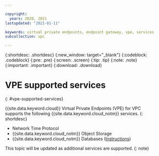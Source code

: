 ```yaml
---

copyright:
  years: 2020, 2021
lastupdated: "2021-01-11"

keywords: virtual private endpoints, endpoint gateway, vpe, services
subcollection: vpc

---
```


{:shortdesc: .shortdesc}
{:new_window: target="_blank"}
{:codeblock: .codeblock}
{:pre: .pre}
{:screen: .screen}
{:tip: .tip}
{:note: .note}
{:important: .important}
{:download: .download}

# VPE supported services
{: #vpe-supported-services}

{{site.data.keyword.cloud}} Virtual Private Endpoints (VPE) for VPC supports the following {{site.data.keyword.cloud_notm}} services. 
{: shortdesc}

* Network Time Protocol
* {{site.data.keyword.cloud_notm}} Object Storage
* {{site.data.keyword.cloud_notm}} Databases ([Instructions](/docs/cloud-databases?topic=cloud-databases-vpes))

This topic will be updated as additional services are supported.
{: note}
